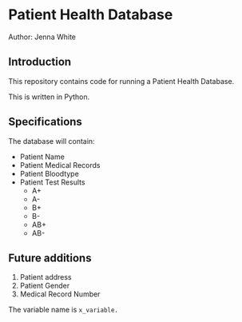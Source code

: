 # Patient Health Database

Author: Jenna White

## Introduction
This repository contains code for running a Patient Health Database.

This is written in Python. 

## Specifications
The database will contain:
* Patient Name
* Patient Medical Records
* Patient Bloodtype
* Patient Test Results
    - A+
    - A-
    - B+
    - B-
    - AB+
    - AB-

## Future additions
1. Patient address
2. Patient Gender
3. Medical Record Number 

The variable name is `x_variable.`
